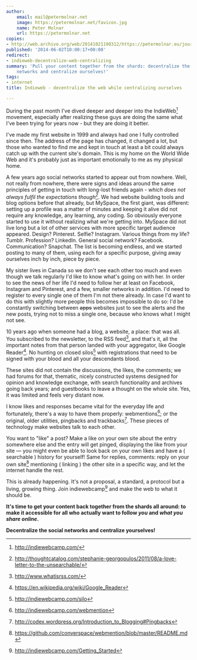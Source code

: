 ```yaml
---
author:
    email: mail@petermolnar.net
    image: https://petermolnar.net/favicon.jpg
    name: Peter Molnar
    url: https://petermolnar.net
copies:
- http://web.archive.org/web/20141021190312/https://petermolnar.eu/journal/indieweb-decentralize-web-centralizing-ourselves/
published: '2014-06-02T10:00:17+00:00'
redirect:
- indieweb-decentralize-web-centralizing
summary: 'Pull your content together from the shards: decentralize the social
    networks and centralize ourselves!'
tags:
- internet
title: Indieweb - decentralize the web while centralizing ourselves

---
```


During the past month I've dived deeper and deeper into the IndieWeb[^1]
movement, especially after realizing these guys are doing the same what
I've been trying for years now - but they are doing it better.

I've made my first website in 1999 and always had one I fully controlled
since then. The address of the page has changed, it changed a lot, but
those who wanted to find me and kept in touch at least a bit could
always catch up with the current site's domain. This is my home on the
World Wide Web and it's probably just as important emotionally to me as
my physical home.

A few years ago social networks started to appear out from nowhere.
Well, not really from nowhere, there were signs and ideas around the
same principles of getting in touch with long-lost friends again -
*which does not always fulfil the expectations though[^2]*. We had
website building tools and blog options before that already, but
MySpace, the first giant, was different: setting up a profile was a
matter of minutes and keeping it alive did not require any knowledge,
any learning, any coding. So obviously everyone started to use it
without realizing what we're getting into. MySpace did not live long but
a lot of other services with more specific target audience appeared.
Design? Pinterest. Selfie? Instagram. Various things from my life?
Tumblr. Profession? LinkedIn. General social network? Facebook.
Communication? Snapchat. The list is becoming endless, and we started
posting to many of them, using each for a specific purpose, giving away
ourselves inch by inch, piece by piece.

My sister lives in Canada so we don't see each other too much and even
though we talk regularly I'd like to know what's going on with her. In
order to see the news of her life I'd need to follow her at least on
Facebook, Instagram and Pinterest, and a few, smaller networks in
addition. I'd need to register to every single one of them I'm not there
already. In case I'd want to do this with slightly more people this
becomes impossible to do so: I'd be constantly switching between
~~apps~~ websites just to see the alerts and the new posts, trying not
to miss a single one, because who knows what I might not see.

10 years ago when someone had a blog, a website, a place: that was all.
You subscribed to the newsletter, to the RSS feed[^3], and that's it,
all the important notes from that person landed with your aggregator,
like Google Reader[^4]. No hunting on closed silos[^5] with
registrations that need to be signed with your blood and all your
descendants blood.

These sites did not contain the discussions, the likes, the comments; we
had forums for that, thematic, nicely constructed systems designed for
opinion and knowledge exchange, with search functionality and archives
going back years; and guestbooks to leave a thought on the whole site.
Yes, it was limited and feels very distant now.

I know likes and responses became vital for the everyday life and
fortunately, there's a way to have them properly: webmentions[^6]; or
the original, older utilities, pingbacks and trackbacks[^7]. These
pieces of technology make websites talk to each other.

You want to "like" a post? Make a like on your own site about the entry
somewhere else and the entry will get pinged, displaying the like from
your site — you might even be able to look back on your own likes and
have a ( searchable ) history for yourself! Same for replies, comments:
reply on your own site[^8] mentioning ( linking ) the other site in a
specific way, and let the internet handle the rest.

This is already happening. It's not a proposal, a standard, a protocol
but a living, growing thing. Join indiewebcamp[^9] and make the web to
what it should be.

**It's time to get your content back together from the shards all
around: to make it accessible for all who actually want to follow *you*
and *what you share online*.**

**Decentralize the social networks and centralize yourselves!**

[^1]: <http://indiewebcamp.com/>

[^2]: <http://thoughtcatalog.com/stephanie-georgopulos/2011/08/a-love-letter-to-the-unsearchable/>

[^3]: <http://www.whatisrss.com/>

[^4]: <https://en.wikipedia.org/wiki/Google_Reader>

[^5]: <http://indiewebcamp.com/silo>

[^6]: <http://indiewebcamp.com/webmention>

[^7]: <http://codex.wordpress.org/Introduction_to_Blogging#Pingbacks>

[^8]: <https://github.com/converspace/webmention/blob/master/README.md>

[^9]: <http://indiewebcamp.com/Getting_Started>